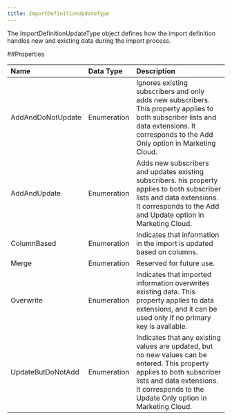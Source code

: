 ```yaml
---
title: ImportDefinitionUpdateType
---
```

The ImportDefinitionUpdateType object defines how the import definition handles new and existing data during the import process.

##Properties
<table class="table table-hover"> <thead align="left"><tr><th>Name</th><th>Data Type</th><th>Description</th></tr></thead> <tbody><tr><td>AddAndDoNotUpdate</td><td>Enumeration</td><td>Ignores existing subscribers and only adds new subscribers. This property applies to both subscriber lists and data extensions. It corresponds to the Add Only option in Marketing Cloud.</td></tr><tr><td>AddAndUpdate</td><td>Enumeration</td><td>Adds new subscribers and updates existing subscribers. his property applies to both subscriber lists and data extensions. It corresponds to the Add and Update option in Marketing Cloud.</td></tr><tr><td>ColumnBased</td><td>Enumeration</td><td>Indicates that information in the import is updated based on columns.</td></tr><tr><td>Merge</td><td>Enumeration</td><td>Reserved for future use.</td></tr><tr><td>Overwrite</td><td>Enumeration</td><td>Indicates that imported information overwrites existing data. This property applies to data extensions, and it can be used only if no primary key is available.</td></tr><tr><td>UpdateButDoNotAdd</td><td>Enumeration</td><td>Indicates that any existing values are updated, but no new values can be entered. This property applies to both subscriber lists and data extensions. It corresponds to the Update Only option in Marketing Cloud.</td></tr></tbody></table>
